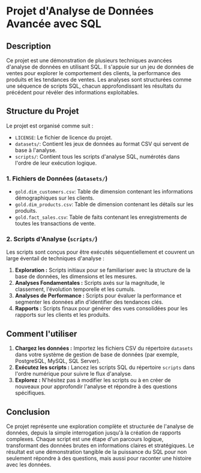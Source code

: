 # Projet d'Analyse de Données Avancée avec SQL

## Description

Ce projet est une démonstration de plusieurs techniques avancées d'analyse de données en utilisant SQL. Il s'appuie sur un jeu de données de ventes pour explorer le comportement des clients, la performance des produits et les tendances de ventes. Les analyses sont structurées comme une séquence de scripts SQL, chacun approfondissant les résultats du précédent pour révéler des informations exploitables.

## Structure du Projet

Le projet est organisé comme suit :

-   `LICENSE`: Le fichier de licence du projet.
-   `datasets/`: Contient les jeux de données au format CSV qui servent de base à l'analyse.
-   `scripts/`: Contient tous les scripts d'analyse SQL, numérotés dans l'ordre de leur exécution logique.

### 1. Fichiers de Données (`datasets/`)

-   `gold.dim_customers.csv`: Table de dimension contenant les informations démographiques sur les clients.
-   `gold.dim_products.csv`: Table de dimension contenant les détails sur les produits.
-   `gold.fact_sales.csv`: Table de faits contenant les enregistrements de toutes les transactions de vente.

### 2. Scripts d'Analyse (`scripts/`)

Les scripts sont conçus pour être exécutés séquentiellement et couvrent un large éventail de techniques d'analyse :

1.  **Exploration :** Scripts initiaux pour se familiariser avec la structure de la base de données, les dimensions et les mesures.
2.  **Analyses Fondamentales :** Scripts axés sur la magnitude, le classement, l'évolution temporelle et les cumuls.
3.  **Analyses de Performance :** Scripts pour évaluer la performance et segmenter les données afin d'identifier des tendances clés.
4.  **Rapports :** Scripts finaux pour générer des vues consolidées pour les rapports sur les clients et les produits.

## Comment l'utiliser

1.  **Chargez les données :** Importez les fichiers CSV du répertoire `datasets` dans votre système de gestion de base de données (par exemple, PostgreSQL, MySQL, SQL Server).
2.  **Exécutez les scripts :** Lancez les scripts SQL du répertoire `scripts` dans l'ordre numérique pour suivre le flux d'analyse.
3.  **Explorez :** N'hésitez pas à modifier les scripts ou à en créer de nouveaux pour approfondir l'analyse et répondre à des questions spécifiques.

## Conclusion

Ce projet représente une exploration complète et structurée de l'analyse de données, depuis la simple interrogation jusqu'à la création de rapports complexes. Chaque script est une étape d'un parcours logique, transformant des données brutes en informations claires et stratégiques. Le résultat est une démonstration tangible de la puissance du SQL pour non seulement répondre à des questions, mais aussi pour raconter une histoire avec les données.